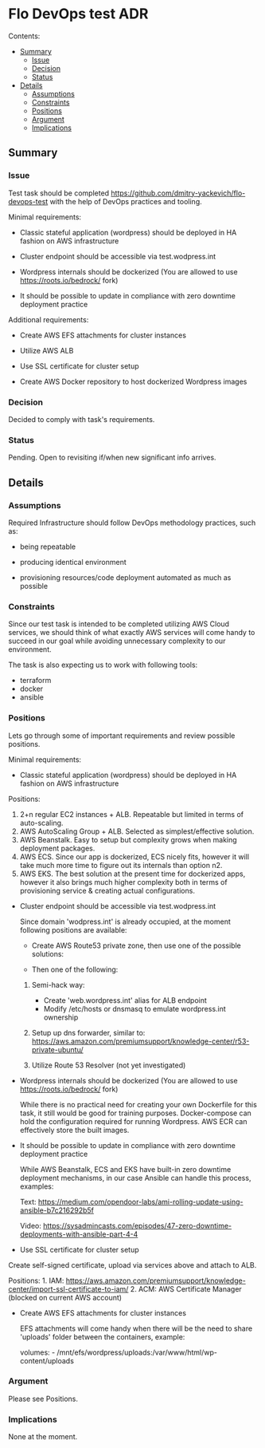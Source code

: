 
# Flo DevOps test ADR

Contents:

* [Summary](#summary)
  * [Issue](#issue)
  * [Decision](#decision)
  * [Status](#status)
* [Details](#details)
  * [Assumptions](#assumptions)
  * [Constraints](#constraints)
  * [Positions](#positions)
  * [Argument](#argument)
  * [Implications](#implications)

## Summary


### Issue

Test task should be completed https://github.com/dmitry-yackevich/flo-devops-test with the help of DevOps practices and tooling.

Minimal requirements:

* Classic stateful application (wordpress) should be deployed in HA fashion on AWS infrastructure

* Cluster endpoint should be accessible via test.wodpress.int

* Wordpress internals should be dockerized (You are allowed to use https://roots.io/bedrock/ fork)

* It should be possible to update in compliance with zero downtime deployment practice

Additional requirements:

* Create AWS EFS attachments for cluster instances

* Utilize AWS ALB

* Use SSL certificate for cluster setup

* Create AWS Docker repository to host dockerized Wordpress images


### Decision

Decided to comply with task's requirements.


### Status

Pending. Open to revisiting if/when new significant info arrives.


## Details


### Assumptions

Required Infrastructure should follow DevOps methodology practices, such as:

  * being repeatable

  * producing identical environment

  * provisioning resources/code deployment automated as much as possible

### Constraints

Since our test task is intended to be completed utilizing AWS Cloud services, we should think of what exactly AWS services will come handy to succeed in our goal while avoiding unnecessary complexity to our environment.

The task is also expecting us to work with following tools:

- terraform
- docker
- ansible

### Positions

Lets go through some of important requirements and review possible positions.

Minimal requirements:

* Classic stateful application (wordpress) should be deployed in HA fashion on AWS infrastructure

 Positions:
   1. 2+n regular EC2 instances + ALB. Repeatable but limited in terms of auto-scaling.
   2. AWS AutoScaling Group + ALB. Selected as simplest/effective solution.
   3. AWS Beanstalk. Easy to setup but complexity grows when making deployment packages.
   4. AWS ECS. Since our app is dockerized, ECS nicely fits, however it will take much more time to figure out its internals than option n2.
   5. AWS EKS. The best solution at the present time for dockerized apps, however it also brings much higher complexity both in terms of provisioning service & creating actual configurations.


* Cluster endpoint should be accessible via test.wodpress.int

  Since domain 'wodpress.int' is already occupied, at the moment following positions are available:

  * Create AWS Route53 private zone, then use one of the possible solutions:

  * Then one of the following:

   1. Semi-hack way:
      - Create 'web.wordpress.int' alias for ALB endpoint
      - Modify /etc/hosts or dnsmasq to emulate wordpress.int ownership


   2. Setup up dns forwarder, similar to:
   https://aws.amazon.com/premiumsupport/knowledge-center/r53-private-ubuntu/

   3. Utilize Route 53 Resolver (not yet investigated)

* Wordpress internals should be dockerized (You are allowed to use https://roots.io/bedrock/ fork)

   While there is no practical need for creating your own Dockerfile for this task, it still would be good for training purposes.
   Docker-compose can hold the configuration required for running Wordpress.
   AWS ECR can effectively store the built images.

* It should be possible to update in compliance with zero downtime deployment practice

   While AWS Beanstalk, ECS and EKS have built-in zero downtime deployment mechanisms, in our case Ansible can handle this process, examples:


   Text: https://medium.com/opendoor-labs/ami-rolling-update-using-ansible-b7c216292b5f


   Video: https://sysadmincasts.com/episodes/47-zero-downtime-deployments-with-ansible-part-4-4

* Use SSL certificate for cluster setup

Create self-signed certificate, upload via services above and attach to ALB.

   Positions:
       1. IAM: https://aws.amazon.com/premiumsupport/knowledge-center/import-ssl-certificate-to-iam/
       2. ACM: AWS Certificate Manager (blocked on current AWS account)

* Create AWS EFS attachments for cluster instances

  EFS attachments will come handy when there will be the need to share 'uploads' folder between the containers, example:

  volumes:
  \- /mnt/efs/wordpress/uploads:/var/www/html/wp-content/uploads


### Argument

Please see Positions.


### Implications

None at the moment.
